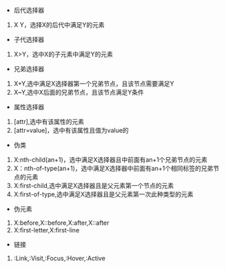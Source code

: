 - 后代选择器
1. X Y，选择X的后代中满足Y的元素
- 子代选择器
1. X>Y，选中X的子元素中满足Y的元素
- 兄弟选择器
1. X+Y,选中满足X选择器第一个兄弟节点，且该节点需要满足Y
2. X~Y,选中X后面的兄弟节点，且该节点满足Y条件
- 属性选择器
1. [attr],选中有该属性的元素
2. [attr=value]，选中有该属性且值为value的
- 伪类
1. X:nth-child(an+1)，选中满足X选择器且中前面有an+1个兄弟节点的元素
2. X：nth-of-type(an+1)，选中满足X选择器中前面有an+1个相同标签的兄弟节点的元素
3. X:first-child,选中满足X选择器且是父元素第一个节点的元素
4. X:first-of-type,选中满足X选择器且是父元素第一次此种类型的元素

- 伪元素
1. X:before,X::before,X:after,X::after
2. X:first-letter,X:first-line
- 链接
1. :Link,:Visit,:Focus,:Hover,:Active
